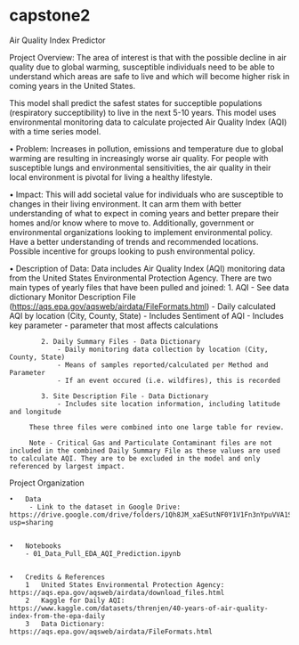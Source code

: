 # capstone2

Air Quality Index Predictor

Project Overview:
The area of interest is that with the possible decline in air quality due to global warming, susceptible individuals need to be able to understand which areas are safe to live and which will become higher risk in coming years in the United States.

This model shall predict the safest states for succeptible populations (respiratory succeptibility) to live in the next 5-10 years. This model uses environmental monitoring data to calculate projected Air Quality Index (AQI) with a time series model.

•	Problem:
		 Increases in pollution, emissions and temperature due to global warming are resulting in increasingly worse air quality. For people with susceptible lungs and environmental sensitivities, the air quality in their local environment is pivotal for living a healthy lifestyle. 


•	Impact:
		 This will add societal value for individuals who are susceptible to changes in their living environment. It can arm them with better understanding of what to expect in coming years and better prepare their homes and/or know where to move to. Additionally, government or environmental organizations looking to implement environmental policy. Have a better understanding of trends and recommended locations. Possible incentive for groups looking to push environmental policy.


•	Description of Data:
		 Data includes Air Quality Index (AQI) monitoring data from the United States Environmental Protection Agency. There are two main types of yearly files that have been pulled and joined:
		 	1. AQI - See data dictionary Monitor Description File (https://aqs.epa.gov/aqsweb/airdata/FileFormats.html)
		 		- Daily calculated AQI by location (City, County, State)
		 		- Includes Sentiment of AQI
		 		- Includes key parameter - parameter that most affects calculations

		 	2. Daily Summary Files - Data Dictionary
		 		- Daily monitoring data collection by location (City, County, State)
		 		- Means of samples reported/calculated per Method and Parameter
		 		- If an event occured (i.e. wildfires), this is recorded

		 	3. Site Description File - Data Dictionary
		 		- Includes site location information, including latitude and longitude

		 These three files were combined into one large table for review. 

		 Note - Critical Gas and Particulate Contaminant files are not included in the combined Daily Summary File as these values are used to calculate AQI. They are to be excluded in the model and only referenced by largest impact.


Project Organization

	•	Data
		 - Link to the dataset in Google Drive: https://drive.google.com/drive/folders/1Qh8JM_xaESutNF0Y1V1Fn3nYpuVVA1SW?usp=sharing 


	•	Notebooks
		- 01_Data_Pull_EDA_AQI_Prediction.ipynb


	•	Credits & References
		1	United States Environmental Protection Agency: https://aqs.epa.gov/aqsweb/airdata/download_files.html
		2	Kaggle for Daily AQI: https://www.kaggle.com/datasets/threnjen/40-years-of-air-quality-index-from-the-epa-daily
		3	Data Dictionary: https://aqs.epa.gov/aqsweb/airdata/FileFormats.html



